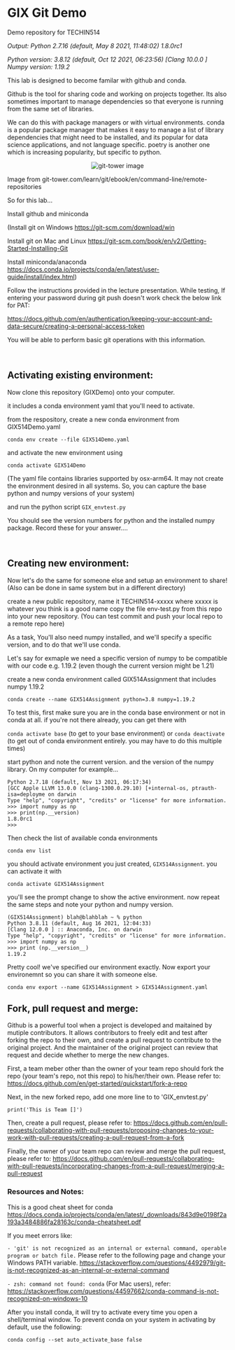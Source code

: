 # GIX Git Demo
Demo repository for TECHIN514

*Output:
Python 2.7.16 (default, May  8 2021, 11:48:02) 
1.8.0rc1*

*Python version: 3.8.12 (default, Oct 12 2021, 06:23:56)
[Clang 10.0.0 ]
Numpy version: 1.19.2*


This lab is designed to become familar with github and conda.  

Github is the tool for sharing code and working on projects together.  Its also sometimes important to manage dependencies so that everyone is running from the same set of libraries.

We can do this with package managers or with  virtual environments. conda is a popular package manager that makes it easy to manage a list of library dependencies that might need to be installed, and its popular for data science applications, and not language specific.  poetry is another one which is increasing popularity, but specific to python.

<p align="center">
  <img src="https://github.com/manidarla/GIXdemo/blob/main/git-tower.png" alt="git-tower image"/>
</p>

Image from git-tower.com/learn/git/ebook/en/command-line/remote-repositories

So for this lab...

Install github and miniconda

(Install git on Windows
https://git-scm.com/download/win

Install git on Mac and Linux
https://git-scm.com/book/en/v2/Getting-Started-Installing-Git

Install miniconda/anaconda
https://docs.conda.io/projects/conda/en/latest/user-guide/install/index.html)


Follow the instructions provided in the lecture presentation. While testing, If entering your password during git push doesn't work check the below link for PAT:

https://docs.github.com/en/authentication/keeping-your-account-and-data-secure/creating-a-personal-access-token

You will be able to perform basic git operations with this information.

&nbsp;

## Activating existing environment:

Now clone this repository (GIXDemo) onto your computer.

it includes a conda environment yaml that you'll need to activate.

from the respository, create a new conda environment from GIX514Demo.yaml

`conda env create --file GIX514Demo.yaml`

and activate the new environment using

`conda activate GIX514Demo`

(The yaml file contains libraries supported by osx-arm64. It may not create the environment desired in all systems. So, you can capture the base python and numpy versions of your system)


and run the python script `GIX_envtest.py`

You should see the version numbers for python and the installed numpy package. Record these for your answer....

&nbsp;
&nbsp;
&nbsp;


## Creating new environment:
Now let's do the same for someone else and setup an environment to share! (Also can be done in same system but in a different directory)

create a new public repository, name it TECHIN514-xxxxx where xxxxx is whatever you think is a good name copy the file env-test.py from this repo into your new repository. (You can test commit and push your local repo to a remote repo here)

As a task, You'll also need numpy installed, and we'll specify a specific version, and to do that we'll use conda.

Let's say for exmaple we need a specific version of numpy to be compatible with our code e.g. 1.19.2 (even though the current version might be 1.21)

create a new conda environment called GIX514Assignment that includes numpy 1.19.2

`conda create --name GIX514Assignment python=3.8 numpy=1.19.2`

To test this, first make sure you are in the conda base environment or not in conda at all.  if you're not there already, you can get there with

`conda activate base` (to get to your base environment)
or
`conda deactivate` (to get out of conda environment entirely.  you may have to do this multiple times)


start python and note the current version.  and the version of the numpy library.  On my computer for example...

```
Python 2.7.18 (default, Nov 13 2021, 06:17:34)
[GCC Apple LLVM 13.0.0 (clang-1300.0.29.10) [+internal-os, ptrauth-isa=deployme on darwin
Type "help", "copyright", "credits" or "license" for more information.
>>> import numpy as np
>>> print(np.__version)
1.8.0rc1
>>>
```

Then check the list of available conda environments

`conda env list`

you should activate environment you just created, `GIX514Assignment`.  you can activate it with

`conda activate GIX514Assignment`

you'll see the prompt change to show the active environment.  now repeat the same steps and note your python and numpy version.

```
(GIX514Assignment) blah@blahblah ~ % python
Python 3.8.11 (default, Aug 16 2021, 12:04:33)
[Clang 12.0.0 ] :: Anaconda, Inc. on darwin
Type "help", "copyright", "credits" or "license" for more information.
>>> import numpy as np
>>> print (np.__version__)
1.19.2
```

Pretty cool!  we've specified our environment exactly.
Now export your environemnt so you can share it with someone else.

`conda env export --name GIX514Assignment > GIX514Assignment.yaml`

## Fork, pull request and merge:
Github is a powerful tool when a project is developed and maitained by mutiple contributors. It allows contributors to freely edit and test after forking the repo to their own, and create a pull request to contribute to the original project. And the maintainer of the original project can review that request and decide whether to merge the new changes.

First, a team meber other than the owner of your team repo should fork the repo (your team's repo, not this repo) to his/her/their own. Please refer to: https://docs.github.com/en/get-started/quickstart/fork-a-repo

Next, in the new forked repo, add one more line to to 'GIX_envtest.py'

`print('This is Team []')`

Then, create a pull request, please refer to: https://docs.github.com/en/pull-requests/collaborating-with-pull-requests/proposing-changes-to-your-work-with-pull-requests/creating-a-pull-request-from-a-fork

Finally, the owner of your team repo can review and merge the pull request, please refer to: https://docs.github.com/en/pull-requests/collaborating-with-pull-requests/incorporating-changes-from-a-pull-request/merging-a-pull-request

### Resources and Notes:
This is a good cheat sheet for conda https://docs.conda.io/projects/conda/en/latest/_downloads/843d9e0198f2a193a3484886fa28163c/conda-cheatsheet.pdf

If you meet errors like:

`- 'git' is not recognized as an internal or external command, operable program or batch file.`
Please refer to the following page and change your Windows PATH variable.
https://stackoverflow.com/questions/4492979/git-is-not-recognized-as-an-internal-or-external-command

`- zsh: command not found: conda`
(For Mac users), refer:
https://stackoverflow.com/questions/44597662/conda-command-is-not-recognized-on-windows-10

After you install conda, it will try to activate every time you open a shell/terminal window.  To prevent conda on your system in activating by default, use the following:

`conda config --set auto_activate_base false`
